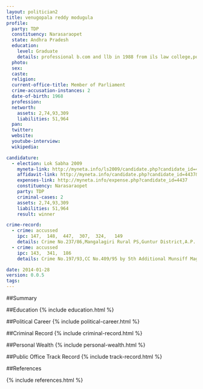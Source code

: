 ```yaml
---
layout: politician2
title: venugopala reddy modugula
profile: 
  party: TDP
  constituency: Narasaraopet
  state: Andhra Pradesh
  education: 
    level: Graduate
    details: professional b.com and llb in 1988 from ils law college,poona,university of poona
  photo: 
  sex: 
  caste: 
  religion: 
  current-office-title: Member of Parliament
  crime-accusation-instances: 2
  date-of-birth: 1968
  profession: 
  networth: 
    assets: 2,74,93,309
    liabilities: 51,964
  pan: 
  twitter: 
  website: 
  youtube-interview: 
  wikipedia: 

candidature: 
  - election: Lok Sabha 2009
    myneta-link: http://myneta.info/ls2009/candidate.php?candidate_id=4437
    affidavit-link: http://myneta.info/candidate.php?candidate_id=4437&scan=original
    expenses-link: http://myneta.info/expense.php?candidate_id=4437
    constituency: Narasaraopet 
    party: TDP
    criminal-cases: 2
    assets: 2,74,93,309
    liabilities: 51,964
    result: winner 

crime-record: 
  - crime: accussed
    ipc: 147,  148,  447,  307,  324,   149
    details: Crime No.237/86,Mangalagiri Rural PS,Guntur District,A.P. and taken on File as PRC7/87 
  - crime: accussed
    ipc: 143,  341,  186
    details: Crime No.197/93,CC No.409/95 by 5th Additional Munsiff Magisrate,Guntur,Nagarampalem L and O,PS,Guntur,A.P. 

date: 2014-01-28
version: 0.0.5
tags: 
---
```

##Summary


##Education
{% include education.html %}


##Political Career
{% include political-career.html %}


##Criminal Record
{% include criminal-record.html %}


##Personal Wealth
{% include personal-wealth.html %}


##Public Office Track Record
{% include track-record.html %}


##References


{% include references.html %}